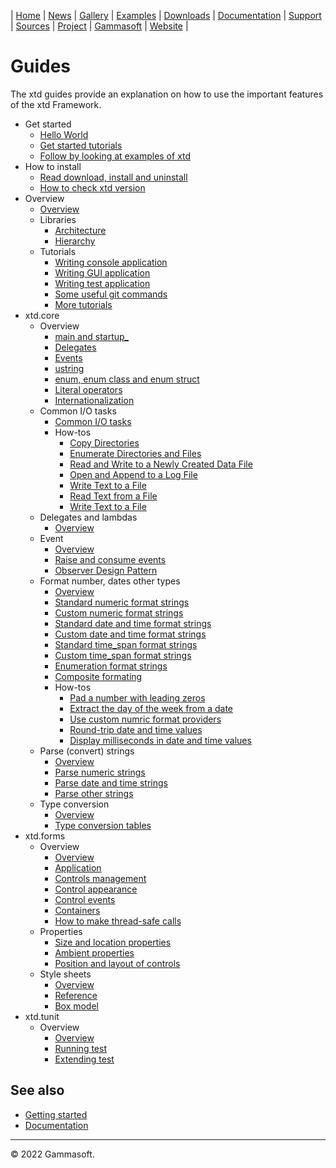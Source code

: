 | [Home](home.md) | [News](news.md) | [Gallery](gallery.md) | [Examples](examples.md) | [Downloads](downloads.md) | [Documentation](documentation.md) | [Support](support.md) | [Sources](https://github.com/gammasoft71/xtd) | [Project](https://sourceforge.net/projects/xtdpro/) | [Gammasoft](gammasoft.md) | [Website](https://gammasoft71.wixsite.com/xtdpro) |

# Guides

The xtd guides provide an explanation on how to use the important features of the xtd Framework. 

* Get started
  * [Hello World](guide_hello_world.md)
  * [Get started tutorials](tutorials.md)
  * [Follow by looking at examples of xtd](../examples/README.md)
* How to install
  * [Read download, install and uninstall](downloads.md)
  * [How to check xtd version](guide_check_version.md)
* Overview
  * [Overview](xtd_explanations.md)
  * Libraries
    * [Architecture](architecture.md)
    * [Hierarchy](hierarchy.md)
  * Tutorials
    * [Writing console application](writing_applicaion_console.md)
    * [Writing GUI application](writing_applicaion_gui.md)
    * [Writing test application](writing_applicaion_test.md)
    * [Some useful git commands](git.md)
    * [More tutorials](tutorials.md)
* xtd.core
  * Overview
    * [main and startup_](guide_main_and_startup.md)
    * [Delegates](delegates.md)
    * [Events](events.md)
    * [ustring](ustring.md)
    * [enum, enum class and enum struct](enum_class.md)
    * [Literal operators](literal_operators.md)
    * [Internationalization](internationalization.md)
  * Common I/O tasks
    * [Common I/O tasks​](common_io_tasks.md)
    * How-tos
      * [Copy Directories](common_io_tasks_copy_directories.md)
      * [Enumerate Directories and Files](common_io_tasks_enumerate_directories_and_files.md)
      * [Read and Write to a Newly Created Data File](common_io_tasks_read_and_write_to_a_newly_created_data_file.md)
      * [Open and Append to a Log File](common_io_tasks_open_and_append_to_a_log_file.md)
      * [Write Text to a File](common_io_tasks_write_text_to_a_file.md)
      * [Read Text from a File](common_io_tasks_read_text_from_a_file.md)
      * [Write Text to a File](common_io_tasks_write_text_to_a_file.md)
  * Delegates and lambdas
    * [Overview](guide_delegates_and_lambdas.md)
  * Event
    * [Overview](guide_handle_and_raise_events.md)
    * [Raise and consume events](guide_raise_and_consume_events.md)
    * [Observer Design Pattern](guide_observer_design_pattern.md)
  * Format number, dates other types
    * [Overview](format_overview.md)
    * [Standard numeric format strings](format_standard_numeric_format_strings.md)
    * [Custom numeric format strings](format_custom_numeric_format_strings.md)
    * [Standard date and time format strings](format_standard_date_and_time_format_strings.md)
    * [Custom date and time format strings](format_custom_date_and_time_format_strings.md)
    * [Standard time_span format strings](format_standard_time_span_format_strings.md)
    * [Custom time_span format strings](format_custom_time_span_format_strings.md)
    * [Enumeration format strings](format_enumeration_format_strings.md)
    * [Composite formating](format_composite_formating.md)
    * How-tos
      * [Pad a number with leading zeros](format_pad_a_number_with_leading_zeros.md)
      * [Extract the day of the week from a date](format_extract_the_day_of_the_week_from_date.md)
      * [Use custom numric format providers](format_use_custom_numeric_format_providers.md)
      * [Round-trip date and time values](format_round_trip_date_and_time_values.md)
      * [Display milliseconds in date and time values](format_display_milliseconds_in_date_and_time_values.md)
  * Parse (convert) strings
    * [Overview](parse_overview.md)
    * [Parse numeric strings](parse_numeric_strings.md)
    * [Parse date and time strings](parse_date_and_time_strings.md)
    * [Parse other strings](parse_other_strings.md)
  * Type conversion
    * [Overview](type_conversion_overview.md)
    * [Type conversion tables](type_conversion_tables.md)     
* xtd.forms
  * Overview
    * [Overview](xtd_forms_explanations.md)
    * [Application](guide_application_overview.md)
    * [Controls management](controls_management.md)
    * [Control appearance](control_appearance.md)
    * [Control events](guide_control_events.md)
    * [Containers](containers.md)
    * [How to make thread-safe calls](thread_safe_control_call.md)
  * Properties
    * [Size and location properties](size_and_location_properties.md)
    * [Ambient properties](ambient_properties.md)
    * [Position and layout of controls](position_and_layout_of_controls.md)
  * Style sheets
    * [Overview](guide_style_sheets_overview.md)
    * [Reference](guide_style_sheets_reference.md)
    * [Box model](guide_style_sheets_box_model.md)
* xtd.tunit
  * Overview
    * [Overview](guide_tunit_overview.md)
    * [Running test](writing_applicaion_running_test.md)
    * [Extending test](writing_applicaion_extending_test.md)

## See also

* [Getting started](getting_started.md)
* [Documentation](documentation.md)

______________________________________________________________________________________________

© 2022 Gammasoft.
